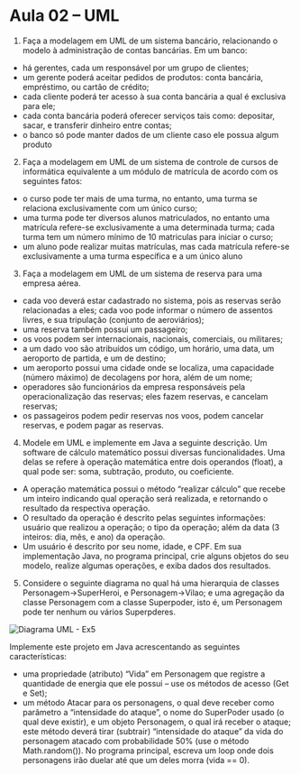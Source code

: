 # Aula 02 – UML
1. Faça a modelagem em UML de um sistema bancário, relacionando o modelo à administração de contas
bancárias. Em um banco:
- há gerentes, cada um responsável por um grupo de clientes;
- um gerente poderá aceitar pedidos de produtos: conta bancária, empréstimo, ou cartão de crédito;
- cada cliente poderá ter acesso à sua conta bancária a qual é exclusiva para ele;
- cada conta bancária poderá oferecer serviços tais como: depositar, sacar, e transferir dinheiro entre
contas;
- o banco só pode manter dados de um cliente caso ele possua algum produto

2. Faça a modelagem em UML de um sistema de controle de cursos de informática equivalente a um
módulo de matrícula de acordo com os seguintes fatos:
- o curso pode ter mais de uma turma, no entanto, uma turma se relaciona exclusivamente com um
único curso;
- uma turma pode ter diversos alunos matriculados, no entanto uma matrícula refere-se
exclusivamente a uma determinada turma; cada turma tem um número mínimo de 10 matriculas
para iniciar o curso;
- um aluno pode realizar muitas matrículas, mas cada matrícula refere-se exclusivamente a uma
turma específica e a um único aluno

3. Faça a modelagem em UML de um sistema de reserva para uma empresa aérea.
- cada voo deverá estar cadastrado no sistema, pois as reservas serão relacionadas a eles; cada
voo pode informar o número de assentos livres, e sua tripulação (conjunto de aeroviários);
- uma reserva também possui um passageiro;
- os voos podem ser internacionais, nacionais, comerciais, ou militares;
- a um dado voo são atribuídos um código, um horário, uma data, um aeroporto de partida, e um de
destino;
- um aeroporto possui uma cidade onde se localiza, uma capacidade (número máximo) de
decolagens por hora, além de um nome;
- operadores são funcionários da empresa responsáveis pela operacionalização das reservas; eles
fazem reservas, e cancelam reservas;
- os passageiros podem pedir reservas nos voos, podem cancelar reservas, e podem pagar as
reservas.

4. Modele em UML e implemente em Java a seguinte descrição.
Um software de cálculo matemático possui diversas funcionalidades. Uma delas se refere à operação
matemática entre dois operandos (float), a qual pode ser: soma, subtração, produto, ou coeficiente.
- A operação matemática possui o método “realizar cálculo” que recebe um inteiro indicando qual
operação será realizada, e retornando o resultado da respectiva operação.
- O resultado da operação é descrito pelas seguintes informações: usuário que realizou a operação;
o tipo da operação; além da data (3 inteiros: dia, mês, e ano) da operação.
- Um usuário é descrito por seu nome, idade, e CPF.
Em sua implementação Java, no programa principal, crie alguns objetos do seu modelo, realize algumas
operações, e exiba dados dos resultados.


5. Considere o seguinte diagrama no qual há uma hierarquia de classes Personagem->SuperHeroi, e
Personagem->Vilao; e uma agregação da classe Personagem com a classe Superpoder, isto é, um
Personagem pode ter nenhum ou vários Superpderes.

![Diagrama UML - Ex5](link)

Implemente este projeto em Java acrescentando as seguintes características:
- uma propriedade (atributo) “Vida” em Personagem que registre a quantidade de energia que ele
possui – use os métodos de acesso (Get e Set);
- um método Atacar para os personagens, o qual deve receber como parâmetro a “intensidade do
ataque”, o nome do SuperPoder usado (o qual deve existir), e um objeto Personagem, o qual irá
receber o ataque; este método deverá tirar (subtrair) “intensidade do ataque” da vida do
personagem atacado com probabilidade 50% (use o método Math.random()).
No programa principal, escreva um loop onde dois personagens irão duelar até que um deles morra (vida
== 0).
